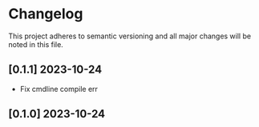 # Changelog

This project adheres to semantic versioning and all major changes will
be noted in this file.

## [0.1.1] 2023-10-24

- Fix cmdline compile err

## [0.1.0] 2023-10-24

